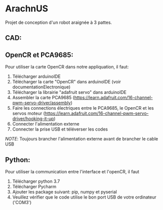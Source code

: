 # ArachnUS
Projet de conception d'un robot araignée à 3 pattes.


## CAD:


## OpenCR et PCA9685:
Pour utiliser la carte OpenCR dans notre appliquation, il faut:
1. Télécharger arduinoIDE
2. Télécharger la carte "OpenCR" dans arduinoIDE (voir documentationElectronique)
3. Télécharger la librairie "adafruit servo" dans arduinoIDE
4. Assembler la carte PCA9685 (https://learn.adafruit.com/16-channel-pwm-servo-driver/assembly)
5. Faire les connections électriques entre le PCA9685, le OpenCR et les servos moteur (https://learn.adafruit.com/16-channel-pwm-servo-driver/hooking-it-up)
6. Connecter l'alimentation externe
7. Connecter la prise USB et téléverser les codes

*NOTE*: Toujours brancher l'alimentation externe avant de brancher le cable USB

## Python:
Pour utiliser la communication entre l'interface et l'openCR, il faut
1.  Télécharger python 3.7
2.  Télécharger Pycharm
3.  Ajouter les package suivant: pip, numpy et pyserial
4.  Veuillez vérifier que le code utilise le bon port USB de votre ordinateur ('COM3')




